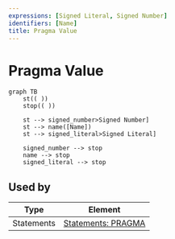 ```yaml
---
expressions: [Signed Literal, Signed Number]
identifiers: [Name]
title: Pragma Value
---
```


# Pragma Value

```mermaid
graph TB
	st(( ))
	stop(( ))

	st --> signed_number>Signed Number]
	st --> name([Name])
	st --> signed_literal>Signed Literal]

	signed_number --> stop
	name --> stop
	signed_literal --> stop
```

## Used by

<!-- QueryToSerialize: TABLE WITHOUT ID split(file.path,"/")[length(split(file.path,"/"))-2] as Type, "[" + split(file.path,"/")[length(split(file.path,"/"))-2] + ": " + file.name + "](<" + replace(file.name," ","%20") + ">)" AS Element FROM "ba-Projects/EpilogLite/sql_syntax" WHERE contains(expressions, this.file.name) -->
<!-- SerializedQuery: TABLE WITHOUT ID split(file.path,"/")[length(split(file.path,"/"))-2] as Type, "[" + split(file.path,"/")[length(split(file.path,"/"))-2] + ": " + file.name + "](<" + replace(file.name," ","%20") + ">)" AS Element FROM "ba-Projects/EpilogLite/sql_syntax" WHERE contains(expressions, this.file.name) -->

| Type       | Element                        |
| ---------- | ------------------------------ |
| Statements | [Statements: PRAGMA](<PRAGMA>) |
<!-- SerializedQuery END -->
